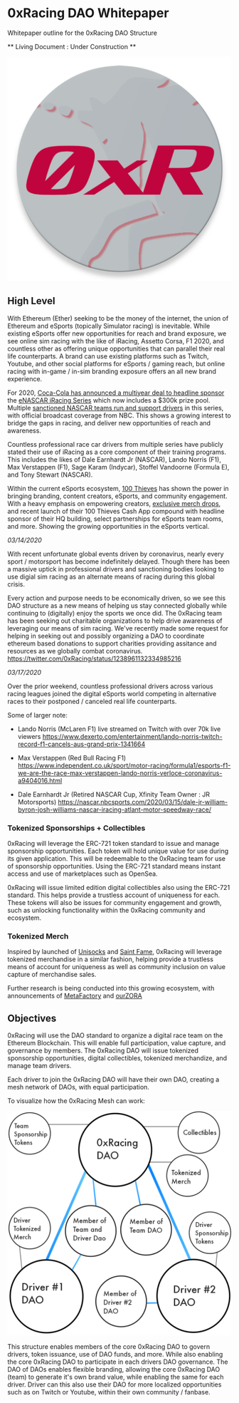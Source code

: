 # 0xRacing DAO Whitepaper
Whitepaper outline for the 0xRacing DAO Structure 

** Living Document : Under Construction **

![0xRacing Logo](https://github.com/0xRacing/Branding/blob/master/ic_oxr.png?raw=true)

## High Level
With Ethereum (Ether) seeking to be the money of the internet, the union of Ethereum and eSports (topically Simulator racing) is inevitable. While existing eSports offer new opportunities for reach and brand exposure, we see online sim racing with the like of iRacing, Assetto Corsa, F1 2020, and countless other as offering unique opportunities that can parallel their real life counterparts. A brand can use existing platforms such as Twitch, Youtube, and other social platforms for eSports / gaming reach, but online racing with in-game / in-sim branding exposure offers an all new brand experience. 

For 2020, [Coca-Cola has announced a multiyear deal to headline sponsor](https://www.nascar.com/news-media/2020/02/05/enascar-iracing-competition-refreshed-by-coca-cola-beginning-in-2020/) the [eNASCAR iRacing Series](https://www.iracing.com/enascar-coca-cola-iracing-series/) which now includes a $300k prize pool. Multiple [sanctioned NASCAR teams run and support drivers](https://www.nascar.com/news-media/2019/12/19/2020-enascar-iracing-world-championship-series-teams-drivers/) in this series, with official broadcast coverage from NBC. This shows a growing interest to bridge the gaps in racing, and deliver new opportunities of reach and awareness. 

Countless professional race car drivers from multiple series have publicly stated their use of iRacing as a core component of their training programs. This includes the likes of Dale Earnhardt Jr (NASCAR), Lando Norris (F1), Max Verstappen (F1), Sage Karam (Indycar), Stoffel Vandoorne (Formula E), and Tony Stewart (NASCAR).

Within the current eSports ecosystem, [100 Thieves](https://100thieves.com/) has shown the power in bringing branding, content creators, eSports, and community engagement. With a heavy emphasis on empowering creators, [exclusive merch drops](https://100thieves.com/blogs/lookbooks/numbers-collection), and recent launch of their 100 Thieves Cash App compound with headline sponsor of their HQ building, select partnerships for eSports team rooms, and more. Showing the growing opportunities in the eSports vertical.

*03/14/2020*

With recent unfortunate global events driven by coronavirus, nearly every sport / motorsport has become indefinitely delayed. Though there has been a massive uptick in professional drivers and sanctioning bodies looking to use digial sim racing as an alternate means of racing during this global crisis. 

Every action and purpose needs to be economically driven, so we see this DAO structure as a new means of helping us stay connected globally while continuing to (digitally) enjoy the sports we once did. The 0xRacing team has been seeking out charitable organizations to help drive awareness of leveraging our means of sim racing. We've recently made some request for helping in seeking out and possibly organizing a DAO to coordinate ethereum based donations to support charities providing assitance and resources as we globally combat coronavirus. https://twitter.com/0xRacing/status/1238961132334985216

*03/17/2020*

Over the prior weekend, countless professional drivers across various racing leagues joined the digital eSports world competing in alternative races to their postponed / canceled real life counterparts. 

Some of larger note: 

- Lando Norris (McLaren F1) live streamed on Twitch with over 70k live viewers https://www.dexerto.com/entertainment/lando-norris-twitch-record-f1-cancels-aus-grand-prix-1341664 

- Max Verstappen (Red Bull Racing F1) https://www.independent.co.uk/sport/motor-racing/formula1/esports-f1-we-are-the-race-max-verstappen-lando-norris-verloce-coronavirus-a9404016.html

- Dale Earnhardt Jr (Retired NASCAR Cup, Xfinity Team Owner : JR Motorsports) https://nascar.nbcsports.com/2020/03/15/dale-jr-william-byron-josh-williams-nascar-iracing-atlant-motor-speedway-race/

### Tokenized Sponsorships + Collectibles
0xRacing will leverage the ERC-721 token standard to issue and manage sponsorship opportunities. Each token will hold unique value for use during its given application. This will be redeemable to the 0xRacing team for use of sponsorship opportunities. Using the ERC-721 standard means instant access and use of marketplaces such as OpenSea.

0xRacing will issue limited edition digital collectibles also using the ERC-721 standard. This helps provide a trustless account of uniqueness for each. These tokens will also be issues for community engagement and growth, such as unlocking functionality within the 0xRacing community and ecosystem.

### Tokenized Merch
Inspired by launched of [Unisocks](https://unisocks.exchange/) and [Saint Fame](https://www.saintfame.com/), 0xRacing will leverage tokenized merchandise in a similar fashion, helping provide a trustless means of account for uniqueness as well as community inclusion on value capture of merchandise sales.

Further research is being conducted into this growing ecosystem, with announcements of [MetaFactory](https://metafactory.ai/) and [ourZORA](https://www.ourzora.com/)

## Objectives
0xRacing will use the DAO standard to organize a digital race team on the Ethereum Blockchain. This will enable full participation, value capture, and governance by members. The 0xRacing DAO will issue tokenized sponsorship opportunities, digital collectibles, tokenized merchandize, and manage team drivers. 

Each driver to join the 0xRacing DAO will have their own DAO, creating a mesh network of DAOs, with equal participation. 

To visualize how the 0xRacing Mesh can work:

![0xRacing DAO](https://github.com/0xRacing/Branding/blob/master/0xracing_dao.png?raw=true)

This structure enables members of the core 0xRacing DAO to govern drivers, token issuance, use of DAO funds, and more. While also enabling the core 0xRacing DAO to participate in each drivers DAO governance. The DAO of DAOs enables flexible branding, allowing the core 0xRacing DAO (team) to generate it's own brand value, while enabling the same for each driver. Driver can this also use their DAO for more localized opportunities such as on Twitch or Youtube, within their own community / fanbase.
